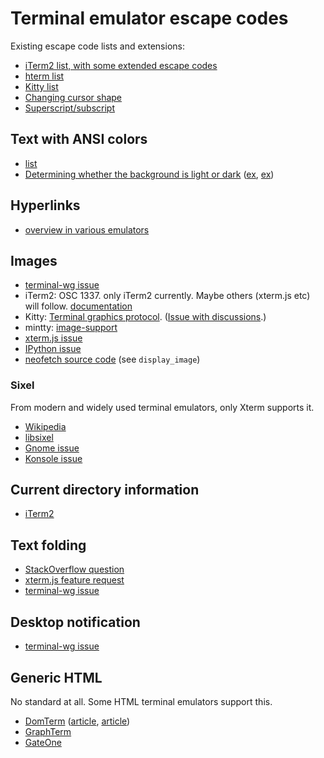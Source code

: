 
# Terminal emulator escape codes



Existing escape code lists and extensions:

* [iTerm2 list, with some extended escape codes](https://www.iterm2.com/documentation-escape-codes.html)
* [hterm list](https://github.com/chromium/hterm/blob/master/doc/ControlSequences.md)
* [Kitty list](https://sw.kovidgoyal.net/kitty/protocol-extensions.html)
* [Changing cursor shape](http://vim.wikia.com/wiki/Change_cursor_shape_in_different_modes)
* [Superscript/subscript](https://stackoverflow.com/questions/42473819/are-there-ansi-escape-sequences-for-superscript-and-subscript)


## Text with ANSI colors

* [list](https://stackoverflow.com/questions/4842424/list-of-ansi-color-escape-sequences)
* [Determining whether the background is light or dark](https://stackoverflow.com/a/54652367/133374)
  ([ex](https://github.com/neovim/neovim/issues/2764), [ex](https://github.com/vim/vim/blob/05c00c038bc16e862e17f9e5c8d5a72af6cf7788/src/option.c#L3974))


## Hyperlinks

* [overview in various emulators](https://gist.github.com/egmontkob/eb114294efbcd5adb1944c9f3cb5feda)


## Images

* [terminal-wg issue](https://gitlab.freedesktop.org/terminal-wg/specifications/issues/12)
* iTerm2: OSC 1337. only iTerm2 currently.
  Maybe others (xterm.js etc) will follow.
  [documentation](http://iterm2.com/documentation-images.html)
* Kitty: [Terminal graphics protocol](https://sw.kovidgoyal.net/kitty/graphics-protocol/).
  ([Issue with discussions](https://github.com/kovidgoyal/kitty/issues/33).)
* mintty: [image-support](https://github.com/mintty/mintty/wiki/CtrlSeqs#image-support)
* [xterm.js issue](https://github.com/xtermjs/xterm.js/issues/614)
* [IPython issue](https://github.com/ipython/ipython/pull/10610)
* [neofetch source code](https://github.com/dylanaraps/neofetch/blob/master/neofetch) (see `display_image`)

### Sixel

From modern and widely used terminal emulators, only Xterm supports it.

* [Wikipedia](https://en.wikipedia.org/wiki/Sixel)
* [libsixel](https://github.com/saitoha/libsixel)
* [Gnome issue](https://bugzilla.gnome.org/show_bug.cgi?id=729204)
* [Konsole issue](https://bugs.kde.org/show_bug.cgi?id=391781)


## Current directory information

* [iTerm2](https://gitlab.com/gnachman/iterm2/issues/3939)


## Text folding

* [StackOverflow question](https://stackoverflow.com/questions/52812618/ansi-escape-sequence-for-collapsing-folding-text-maybe-hierarchically)
* [xterm.js feature request](https://github.com/xtermjs/xterm.js/issues/1875)
* [terminal-wg issue](https://gitlab.freedesktop.org/terminal-wg/specifications/issues/3)

## Desktop notification

* [terminal-wg issue](https://gitlab.freedesktop.org/terminal-wg/specifications/issues/13)


## Generic HTML

No standard at all.
Some HTML terminal emulators support this.

* [DomTerm](https://domterm.org/) ([article](https://opensource.com/article/18/1/introduction-domterm-terminal-emulator), [article](https://lwn.net/Articles/670062/))
* [GraphTerm](https://github.com/mitotic/graphterm)
* [GateOne](https://github.com/liftoff/GateOne)
